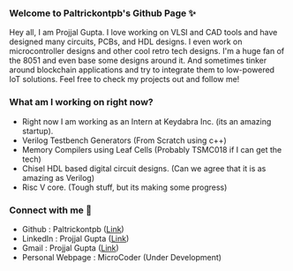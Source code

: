 ### Welcome to Paltrickontpb's Github Page ✨

Hey all, I am Projjal Gupta. I love working on VLSI and CAD tools and have designed many circuits, PCBs, and HDL designs. I even work on microcontroller designs and other cool retro tech designs. I'm a huge fan of the 8051 and even base some designs around it. And sometimes tinker around blockchain applications and try to integrate them to low-powered IoT solutions. Feel free to check my projects out and follow me!

### What am I working on right now?
- Right now I am working as an Intern at Keydabra Inc. (its an amazing startup).
- Verilog Testbench Generators (From Scratch using c++)
- Memory Compilers using Leaf Cells (Probably TSMC018 if I can get the tech)
- Chisel HDL based digital circuit designs. (Can we agree that it is as amazing as Verilog)
- Risc V core. (Tough stuff, but its making some progress)

### Connect with me 📲
- Github : Paltrickontpb ([Link](https://github.com/paltrickontpb))
- LinkedIn : Projjal Gupta ([Link](https://www.linkedin.com/in/projjalgupta))
- Gmail : Projjal Gupta ([Link](mailto:projjalgupta@hotmail.com))
- Personal Webpage : MicroCoder (Under Development)

<!--
**paltrickontpb/paltrickontpb** is a ✨ _special_ ✨ repository because its `README.md` (this file) appears on your GitHub profile.

Here are some ideas to get you started:

- 🔭 I’m currently working on ...
- 🌱 I’m currently learning ...
- 👯 I’m looking to collaborate on ...
- 🤔 I’m looking for help with ...
- 💬 Ask me about ...
- 📫 How to reach me: ...
- 😄 Pronouns: ...
- ⚡ Fun fact: ...
-->
